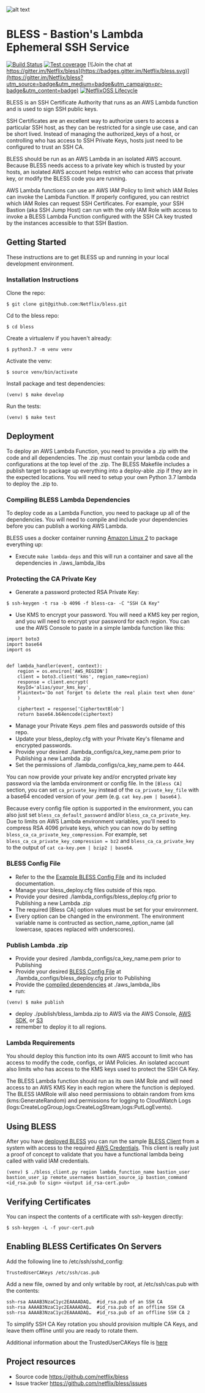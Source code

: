 ![alt text](bless_logo.png "BLESS")
# BLESS - Bastion's Lambda Ephemeral SSH Service
[![Build Status](https://travis-ci.org/Netflix/bless.svg?branch=master)](https://travis-ci.org/Netflix/bless) [![Test coverage](https://coveralls.io/repos/github/Netflix/bless/badge.svg?branch=master)](https://coveralls.io/github/Netflix/bless) [![Join the chat at https://gitter.im/Netflix/bless](https://badges.gitter.im/Netflix/bless.svg)](https://gitter.im/Netflix/bless?utm_source=badge&utm_medium=badge&utm_campaign=pr-badge&utm_content=badge) [![NetflixOSS Lifecycle](https://img.shields.io/osslifecycle/Netflix/bless.svg)]()

BLESS is an SSH Certificate Authority that runs as an AWS Lambda function and is used to sign SSH
public keys.

SSH Certificates are an excellent way to authorize users to access a particular SSH host,
as they can be restricted for a single use case, and can be short lived.  Instead of managing the
authorized_keys of a host, or controlling who has access to SSH Private Keys, hosts just
need to be configured to trust an SSH CA.

BLESS should be run as an AWS Lambda in an isolated AWS account.  Because BLESS needs access to a
private key which is trusted by your hosts, an isolated AWS account helps restrict who can access
that private key, or modify the BLESS code you are running.

AWS Lambda functions can use an AWS IAM Policy to limit which IAM Roles can invoke the Lambda
Function.  If properly configured, you can restrict which IAM Roles can request SSH Certificates.
For example, your SSH Bastion (aka SSH Jump Host) can run with the only IAM Role with access to
invoke a BLESS Lambda Function configured with the SSH CA key trusted by the instances accessible
to that SSH Bastion.

## Getting Started
These instructions are to get BLESS up and running in your local development environment.
### Installation Instructions
Clone the repo:

    $ git clone git@github.com:Netflix/bless.git

Cd to the bless repo:

    $ cd bless

Create a virtualenv if you haven't already:

    $ python3.7 -m venv venv

Activate the venv:

    $ source venv/bin/activate

Install package and test dependencies:

    (venv) $ make develop

Run the tests:

    (venv) $ make test


## Deployment
To deploy an AWS Lambda Function, you need to provide a .zip with the code and all dependencies.
The .zip must contain your lambda code and configurations at the top level of the .zip.  The BLESS
Makefile includes a publish target to package up everything into a deploy-able .zip if they are in
the expected locations.  You will need to setup your own Python 3.7 lambda to deploy the .zip to.

### Compiling BLESS Lambda Dependencies
To deploy code as a Lambda Function, you need to package up all of the dependencies.  You will need to
compile and include your dependencies before you can publish a working AWS Lambda.

BLESS uses a docker container running [Amazon Linux 2](https://hub.docker.com/_/amazonlinux) to package everything up:
- Execute ```make lambda-deps``` and this will run a container and save all the dependencies in ./aws_lambda_libs

### Protecting the CA Private Key
- Generate a password protected RSA Private Key:
```
$ ssh-keygen -t rsa -b 4096 -f bless-ca- -C "SSH CA Key"
```
- Use KMS to encrypt your password.  You will need a KMS key per region, and you will need to
encrypt your password for each region.  You can use the AWS Console to paste in a simple lambda
function like this:
```
import boto3
import base64
import os


def lambda_handler(event, context):
    region = os.environ['AWS_REGION']
    client = boto3.client('kms', region_name=region)
    response = client.encrypt(
    KeyId='alias/your_kms_key',
    Plaintext='Do not forget to delete the real plain text when done'
    )

    ciphertext = response['CiphertextBlob']
    return base64.b64encode(ciphertext)
```

- Manage your Private Keys .pem files and passwords outside of this repo.
- Update your bless_deploy.cfg with your Private Key's filename and encrypted passwords.
- Provide your desired ./lambda_configs/ca_key_name.pem prior to Publishing a new Lambda .zip
- Set the permissions of ./lambda_configs/ca_key_name.pem to 444.

You can now provide your private key and/or encrypted private key password via the lambda environment or config file.
In the `[Bless CA]` section, you can set `ca_private_key` instead of the `ca_private_key_file` with a base64 encoded
version of your .pem (e.g. `cat key.pem | base64` ).

Because every config file option is supported in the environment, you can also just set `bless_ca_default_password`
and/or `bless_ca_ca_private_key`.  Due to limits on AWS Lambda environment variables, you'll need to compress RSA 4096
private keys, which you can now do by setting `bless_ca_ca_private_key_compression`. For example, set 
`bless_ca_ca_private_key_compression = bz2` and `bless_ca_ca_private_key` to the output of 
`cat ca-key.pem | bzip2 | base64`.

### BLESS Config File
- Refer to the the [Example BLESS Config File](bless/config/bless_deploy_example.cfg) and its
included documentation.
- Manage your bless_deploy.cfg files outside of this repo.
- Provide your desired ./lambda_configs/bless_deploy.cfg prior to Publishing a new Lambda .zip
- The required [Bless CA] option values must be set for your environment.
- Every option can be changed in the environment. The environment variable name is contructed
as section_name_option_name (all lowercase, spaces replaced with underscores).

### Publish Lambda .zip
- Provide your desired ./lambda_configs/ca_key_name.pem prior to Publishing
- Provide your desired [BLESS Config File](bless/config/bless_deploy_example.cfg) at
./lambda_configs/bless_deploy.cfg prior to Publishing
- Provide the [compiled dependencies](#compiling-bless-lambda-dependencies) at ./aws_lambda_libs
- run:
```
(venv) $ make publish
```

- deploy ./publish/bless_lambda.zip to AWS via the AWS Console,
[AWS SDK](http://boto3.readthedocs.io/en/latest/reference/services/lambda.html), or
[S3](https://aws.amazon.com/blogs/compute/new-deployment-options-for-aws-lambda/)
- remember to deploy it to all regions.


### Lambda Requirements
You should deploy this function into its own AWS account to limit who has access to modify the
code, configs, or IAM Policies.  An isolated account also limits who has access to the KMS keys
used to protect the SSH CA Key.

The BLESS Lambda function should run as its own IAM Role and will need access to an AWS KMS Key in
each region where the function is deployed.  The BLESS IAMRole will also need permissions to obtain
random from kms (kms:GenerateRandom) and permissions for logging to CloudWatch Logs
(logs:CreateLogGroup,logs:CreateLogStream,logs:PutLogEvents).

## Using BLESS
After you have [deployed BLESS](#deployment) you can run the sample [BLESS Client](bless_client/bless_client.py)
from a system with access to the required [AWS Credentials](http://boto3.readthedocs.io/en/latest/guide/configuration.html).
This client is really just a proof of concept to validate that you have a functional lambda being called with valid
IAM credentials. 

    (venv) $ ./bless_client.py region lambda_function_name bastion_user bastion_user_ip remote_usernames bastion_source_ip bastion_command <id_rsa.pub to sign> <output id_rsa-cert.pub>


## Verifying Certificates
You can inspect the contents of a certificate with ssh-keygen directly:

    $ ssh-keygen -L -f your-cert.pub

## Enabling BLESS Certificates On Servers
Add the following line to /etc/ssh/sshd_config:

    TrustedUserCAKeys /etc/ssh/cas.pub

Add a new file, owned by and only writable by root, at /etc/ssh/cas.pub with the contents:

    ssh-rsa AAAAB3NzaC1yc2EAAAADAQ…  #id_rsa.pub of an SSH CA
    ssh-rsa AAAAB3NzaC1yc2EAAAADAQ…  #id_rsa.pub of an offline SSH CA
    ssh-rsa AAAAB3NzaC1yc2EAAAADAQ…  #id_rsa.pub of an offline SSH CA 2

To simplify SSH CA Key rotation you should provision multiple CA Keys, and leave them offline until
you are ready to rotate them.

Additional information about the TrustedUserCAKeys file is [here](https://www.freebsd.org/cgi/man.cgi?sshd_config(5))

## Project resources
- Source code <https://github.com/netflix/bless>
- Issue tracker <https://github.com/netflix/bless/issues>
